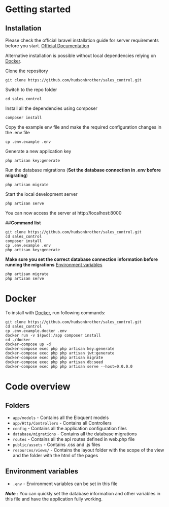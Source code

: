 # Getting started

## Installation

Please check the official laravel installation guide for server requirements before you start. [Official Documentation](https://laravel.com/docs/5.4/installation#installation)

Alternative installation is possible without local dependencies relying on [Docker](#docker).

Clone the repository

    git clone https://github.com/hudsonbrother/sales_control.git

Switch to the repo folder

    cd sales_control

Install all the dependencies using composer

    composer install

Copy the example env file and make the required configuration changes in the .env file

    cp .env.example .env

Generate a new application key

    php artisan key:generate

Run the database migrations (**Set the database connection in .env before migrating**)

    php artisan migrate

Start the local development server

    php artisan serve

You can now access the server at http://localhost:8000

##**Command list**

    git clone https://github.com/hudsonbrother/sales_control.git
	cd sales_control
    composer install
    cp .env.example .env
    php artisan key:generate

**Make sure you set the correct database connection information before running the migrations** [Environment variables](#environment-variables)

    php artisan migrate
    php artisan serve

# Docker

To install with [Docker](https://www.docker.com), run following commands:

```
git clone https://github.com/hudsonbrother/sales_control.git
cd sales_control
cp .env.example.docker .env
docker run -v $(pwd):/app composer install
cd ./docker
docker-compose up -d
docker-compose exec php php artisan key:generate
docker-compose exec php php artisan jwt:generate
docker-compose exec php php artisan migrate
docker-compose exec php php artisan db:seed
docker-compose exec php php artisan serve --host=0.0.0.0
```
# Code overview

## Folders

- `app/models` - Contains all the Eloquent models
- `app/Http/Controllers` - Contains all Controllers
- `config` - Contains all the application configuration files
- `database/migrations` - Contains all the database migrations
- `routes` - Contains all the api routes defined in web.php file
- `public/assets` -  Contains .css and .js files
- `resources/views/` - Contains the layout folder with the scope of the view and the folder with the html of the pages

## Environment variables

- `.env` - Environment variables can be set in this file

***Note*** : You can quickly set the database information and other variables in this file and have the application fully working.
